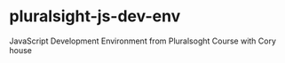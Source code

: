 # pluralsight-js-dev-env
JavaScript Development Environment from Pluralsoght Course with Cory house
